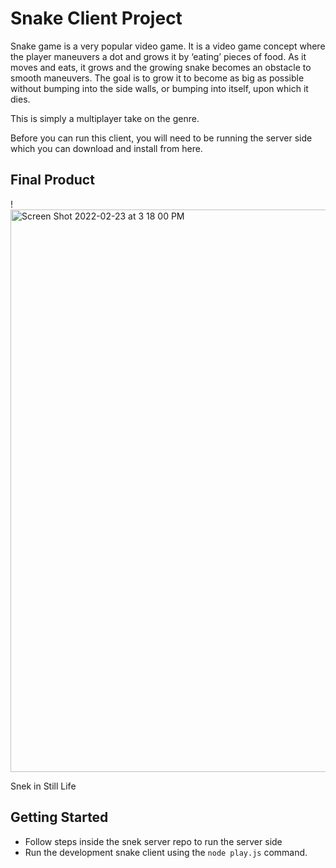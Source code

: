 # Snake Client Project

Snake game is a very popular video game. It is a video game concept where the player maneuvers a dot and grows it by ‘eating’ pieces of food. 
As it moves and eats, it grows and the growing snake becomes an obstacle to smooth maneuvers. 
The goal is to grow it to become as big as possible without bumping into the side walls, or bumping into itself, upon which it dies.

This is simply a multiplayer take on the genre.

Before you can run this client, you will need to be running the server side which you can download and install from here. 

## Final Product

!<img width="900" alt="Screen Shot 2022-02-23 at 3 18 00 PM" src="https://user-images.githubusercontent.com/63083091/155401407-f966484e-9e75-4f48-adde-b701f59e4ddd.png">

Snek in Still Life


## Getting Started

- Follow steps inside the snek server repo to run the server side
- Run the development snake client using the `node play.js` command.
